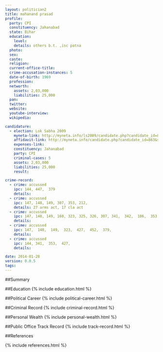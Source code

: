 ```yaml
---
layout: politician2
title: mahanand prasad
profile: 
  party: CPI
  constituency: Jahanabad
  state: Bihar
  education: 
    level: 
    details: others b.t. ,isc patna
  photo: 
  sex: 
  caste: 
  religion: 
  current-office-title: 
  crime-accusation-instances: 5
  date-of-birth: 1969
  profession: 
  networth: 
    assets: 2,03,000
    liabilities: 25,000
  pan: 
  twitter: 
  website: 
  youtube-interview: 
  wikipedia: 

candidature: 
  - election: Lok Sabha 2009
    myneta-link: http://myneta.info/ls2009/candidate.php?candidate_id=863
    affidavit-link: http://myneta.info/candidate.php?candidate_id=863&scan=original
    expenses-link: 
    constituency: Jahanabad 
    party: CPI
    criminal-cases: 5
    assets: 2,03,000
    liabilities: 25,000
    result:  

crime-record: 
  - crime: accussed
    ipc: 144, 447,  379
    details:  
  - crime: accussed
    ipc: 147, 148, 149, 307, 353, 212,
    details: 27 arms act, 17 cla act 
  - crime: accussed
    ipc: 147, 148, 149, 160, 323, 325, 326, 307, 341,  342,  186,  353,  322,  333,  334,  337,  338,  435,  120B, 302,
    details:  
  - crime: accussed
    ipc: 147,  148,  149,  323,  427,  452,  379,
    details:  
  - crime: accussed
    ipc: 144, 341,  353,  427,
    details:  

date: 2014-01-28
version: 0.0.5
tags: 
---
```

##Summary


##Education
{% include education.html %}


##Political Career
{% include political-career.html %}


##Criminal Record
{% include criminal-record.html %}


##Personal Wealth
{% include personal-wealth.html %}


##Public Office Track Record
{% include track-record.html %}


##References


{% include references.html %}